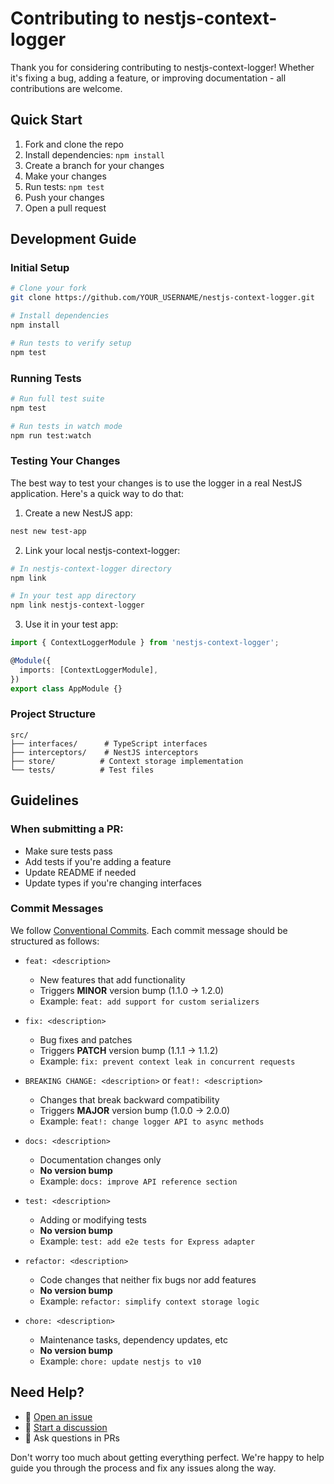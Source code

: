 # Contributing to nestjs-context-logger

Thank you for considering contributing to nestjs-context-logger! Whether it's fixing a bug, adding a feature, or improving documentation - all contributions are welcome.

## Quick Start

1. Fork and clone the repo
2. Install dependencies: `npm install`
3. Create a branch for your changes
4. Make your changes
5. Run tests: `npm test`
6. Push your changes
7. Open a pull request

## Development Guide

### Initial Setup

```bash
# Clone your fork
git clone https://github.com/YOUR_USERNAME/nestjs-context-logger.git

# Install dependencies
npm install

# Run tests to verify setup
npm test
```

### Running Tests

```bash
# Run full test suite
npm test

# Run tests in watch mode
npm run test:watch
```

### Testing Your Changes

The best way to test your changes is to use the logger in a real NestJS application. Here's a quick way to do that:

1. Create a new NestJS app:
```bash
nest new test-app
```

2. Link your local nestjs-context-logger:
```bash
# In nestjs-context-logger directory
npm link

# In your test app directory
npm link nestjs-context-logger
```

3. Use it in your test app:
```typescript
import { ContextLoggerModule } from 'nestjs-context-logger';

@Module({
  imports: [ContextLoggerModule],
})
export class AppModule {}
```

### Project Structure

```
src/
├── interfaces/      # TypeScript interfaces
├── interceptors/    # NestJS interceptors
├── store/          # Context storage implementation
└── tests/          # Test files
```

## Guidelines

### When submitting a PR:
- Make sure tests pass
- Add tests if you're adding a feature
- Update README if needed
- Update types if you're changing interfaces

### Commit Messages
We follow [Conventional Commits](https://www.conventionalcommits.org/). Each commit message should be structured as follows:

- `feat: <description>`
  - New features that add functionality
  - Triggers **MINOR** version bump (1.1.0 → 1.2.0)
  - Example: `feat: add support for custom serializers`

- `fix: <description>`
  - Bug fixes and patches
  - Triggers **PATCH** version bump (1.1.1 → 1.1.2)
  - Example: `fix: prevent context leak in concurrent requests`

- `BREAKING CHANGE: <description>` or `feat!: <description>`
  - Changes that break backward compatibility
  - Triggers **MAJOR** version bump (1.0.0 → 2.0.0)
  - Example: `feat!: change logger API to async methods`

- `docs: <description>`
  - Documentation changes only
  - **No version bump**
  - Example: `docs: improve API reference section`

- `test: <description>`
  - Adding or modifying tests
  - **No version bump**
  - Example: `test: add e2e tests for Express adapter`

- `refactor: <description>`
  - Code changes that neither fix bugs nor add features
  - **No version bump**
  - Example: `refactor: simplify context storage logic`

- `chore: <description>`
  - Maintenance tasks, dependency updates, etc
  - **No version bump**
  - Example: `chore: update nestjs to v10`


## Need Help?

- 🐛 [Open an issue](https://github.com/AdirD/nestjs-context-logger/issues)
- 💬 [Start a discussion](https://github.com/AdirD/nestjs-context-logger/discussions)
- 🤝 Ask questions in PRs

Don't worry too much about getting everything perfect. We're happy to help guide you through the process and fix any issues along the way.